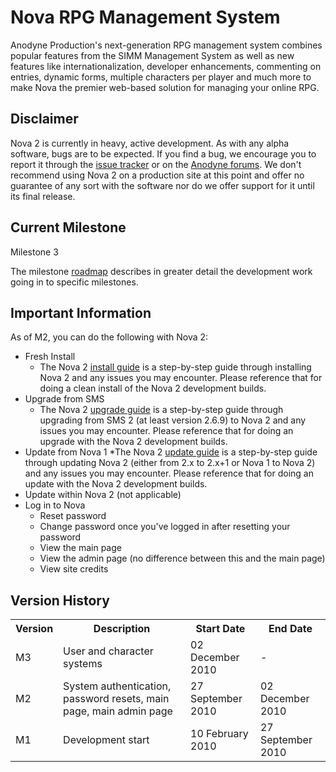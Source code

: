 # Nova RPG Management System

Anodyne Production's next-generation RPG management system combines popular features from the SIMM Management System as well as new features like internationalization, developer enhancements, commenting on entries, dynamic forms, multiple characters per player and much more to make Nova the premier web-based solution for managing your online RPG.

## Disclaimer

Nova 2 is currently in heavy, active development. As with any alpha software, bugs are to be expected. If you find a bug, we encourage you to report it through the [issue tracker](http://github.com/anodyne/nova/issues) or on the [Anodyne forums](http://forums.anodyne-productions.com/index.php). We don't recommend using Nova 2 on a production site at this point and offer no guarantee of any sort with the software nor do we offer support for it until its final release.

## Current Milestone

Milestone 3

The milestone [roadmap](https://github.com/anodyne/nova/wiki/Nova-2-Milestones) describes in greater detail the development work going in to specific milestones.

## Important Information

As of M2, you can do the following with Nova 2:

* Fresh Install
    * The Nova 2 [install guide](http://docs.anodyne-productions.com/index.php/nova2/overview/install) is a step-by-step guide through installing Nova 2 and any issues you may encounter. Please reference that for doing a clean install of the Nova 2 development builds.
* Upgrade from SMS
    * The Nova 2 [upgrade guide](http://docs.anodyne-productions.com/index.php/nova2/overview/upgrade) is a step-by-step guide through upgrading from SMS 2 (at least version 2.6.9) to Nova 2 and any issues you may encounter. Please reference that for doing an upgrade with the Nova 2 development builds.
* Update from Nova 1
    *The Nova 2 [update guide](http://docs.anodyne-productions.com/index.php/nova2/overview/update) is a step-by-step guide through updating Nova 2 (either from 2.x to 2.x+1 or Nova 1 to Nova 2) and any issues you may encounter. Please reference that for doing an update with the Nova 2 development builds.
* Update within Nova 2 (not applicable)
* Log in to Nova
    * Reset password
    * Change password once you've logged in after resetting your password
    * View the main page
    * View the admin page (no difference between this and the main page)
    * View site credits

## Version History

<table>
	<tr>
		<th>Version</th><th>Description</th><th>Start Date</th><th>End Date</th>
	</tr>
	<tr>
		<td>M3</td><td>User and character systems</td><td>02 December 2010</td><td>-</td>
	</tr>
	<tr>
		<td>M2</td><td>System authentication, password resets, main page, main admin page</td><td>27 September 2010</td><td>02 December 2010</td>
	</tr>
	<tr>
		<td>M1</td><td>Development start</td><td>10 February 2010</td><td>27 September 2010</td>
	</tr>
</table>